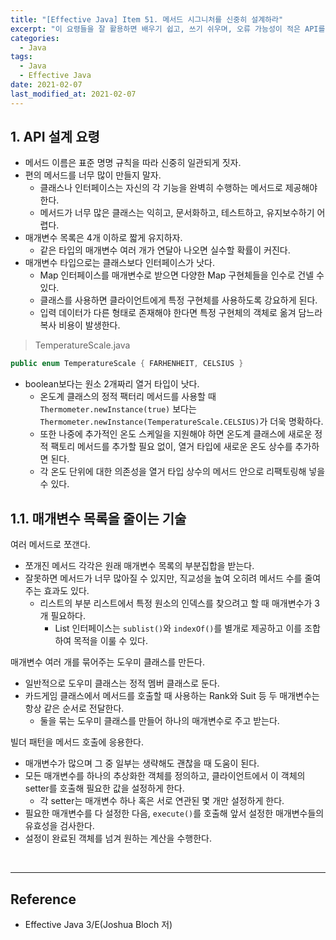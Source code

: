 ```yaml
---
title: "[Effective Java] Item 51. 메서드 시그니처를 신중히 설계하라"
excerpt: "이 요령들을 잘 활용하면 배우기 쉽고, 쓰기 쉬우며, 오류 가능성이 적은 API를 만들 수 있을 것이다."
categories:
  - Java
tags:
  - Java
  - Effective Java
date: 2021-02-07
last_modified_at: 2021-02-07
---
```


## 1. API 설계 요령

* 메서드 이름은 표준 명명 규칙을 따라 신중히 일관되게 짓자.
* 편의 메서드를 너무 많이 만들지 말자.
  * 클래스나 인터페이스는 자신의 각 기능을 완벽히 수행하는 메서드로 제공해야 한다.
  * 메서드가 너무 많은 클래스는 익히고, 문서화하고, 테스트하고, 유지보수하기 어렵다.
* 매개변수 목록은 4개 이하로 짧게 유지하자.
  * 같은 타입의 매개변수 여러 개가 연달아 나오면 실수할 확률이 커진다.
* 매개변수 타입으로는 클래스보다 인터페이스가 낫다.
  * Map 인터페이스를 매개변수로 받으면 다양한 Map 구현체들을 인수로 건넬 수 있다.
  * 클래스를 사용하면 클라이언트에게 특정 구현체를 사용하도록 강요하게 된다.
  * 입력 데이터가 다른 형태로 존재해야 한다면 특정 구현체의 객체로 옮겨 담느라 복사 비용이 발생한다.

> TemperatureScale.java

```java
public enum TemperatureScale { FARHENHEIT, CELSIUS }
```

* boolean보다는 원소 2개짜리 열거 타입이 낫다.
  * 온도계 클래스의 정적 팩터리 메서드를 사용할 때 ``Thermometer.newInstance(true)`` 보다는 ``Thermometer.newInstance(TemperatureScale.CELSIUS)``가 더욱 명확하다.
  * 또한 나중에 추가적인 온도 스케일을 지원해야 하면 온도계 클래스에 새로운 정적 팩토리 메서드를 추가할 필요 없이, 열거 타입에 새로운 온도 상수를 추가하면 된다.
  * 각 온도 단위에 대한 의존성을 열거 타입 상수의 메서드 안으로 리팩토링해 넣을 수 있다.

## 1.1. 매개변수 목록을 줄이는 기술

여러 메서드로 쪼갠다.

* 쪼개진 메서드 각각은 원래 매개변수 목록의 부분집합을 받는다.
* 잘못하면 메서드가 너무 많아질 수 있지만, 직교성을 높여 오히려 메서드 수를 줄여주는 효과도 있다.
  * 리스트의 부분 리스트에서 특정 원소의 인덱스를 찾으려고 할 때 매개변수가 3개 필요하다.
    * List 인터페이스는 ``sublist()``와 ``indexOf()``를 별개로 제공하고 이를 조합하여 목적을 이룰 수 있다.

매개변수 여러 개를 묶어주는 도우미 클래스를 만든다.

* 일반적으로 도우미 클래스는 정적 멤버 클래스로 둔다.
* 카드게임 클래스에서 메서드를 호출할 때 사용하는 Rank와 Suit 등 두 매개변수는 항상 같은 순서로 전달한다.
  * 둘을 묶는 도우미 클래스를 만들어 하나의 매개변수로 주고 받는다.

빌더 패턴을 메서드 호출에 응용한다.

* 매개변수가 많으며 그 중 일부는 생략해도 괜찮을 때 도움이 된다.
* 모든 매개변수를 하나의 추상화한 객체를 정의하고, 클라이언트에서 이 객체의 setter를 호출해 필요한 값을 설정하게 한다.
  * 각 setter는 매개변수 하나 혹은 서로 연관된 몇 개만 설정하게 한다.
* 필요한 매개변수를 다 설정한 다음, ``execute()``를 호출해 앞서 설정한 매개변수들의 유효성을 검사한다.
* 설정이 완료된 객체를 넘겨 원하는 계산을 수행한다.

<br>

---

## Reference

* Effective Java 3/E(Joshua Bloch 저)
